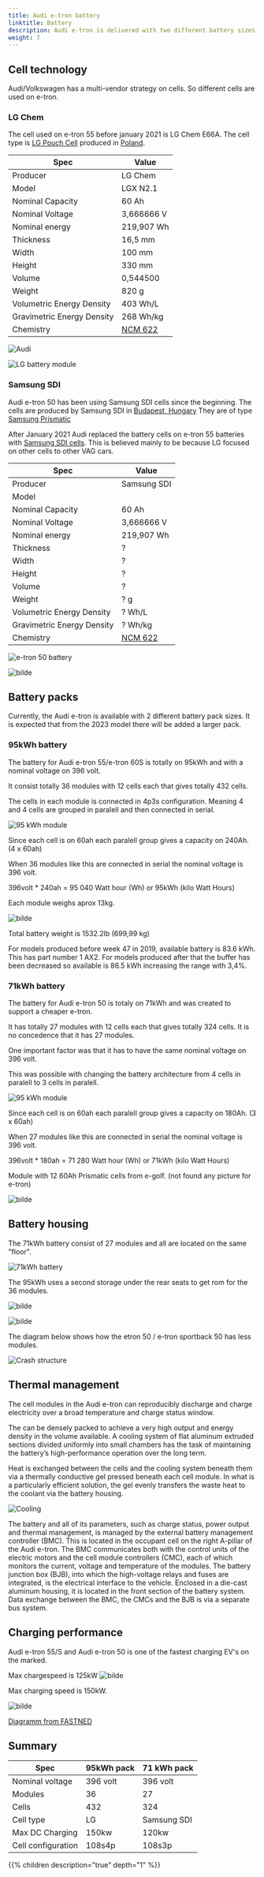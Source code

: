```yaml
---
title: Audi e-tron battery
linktitle: Battery
description: Audi e-tron is delivered with two different battery sizes and serveral variants. 
weight: 7
---
```


## Cell technology

Audi/Volkswagen has a multi-vendor strategy  on cells. So different cells are used on e-tron.

### LG Chem

The cell used on e-tron 55 before january 2021 is LG Chem E66A. The cell type is [LG Pouch Cell](https://www.youtube.com/watch?v=Q2Lczd7MjGc) produced in [Poland](https://www.google.no/maps/search/lg+chem+poland/@51.0183429,16.8906359,995m/data=!3m1!1e3).

|Spec | Value |
|-----|------|
| Producer | LG Chem |
| Model | LGX N2.1 |
| Nominal Capacity |60 Ah |
| Nominal Voltage | 3,666666 V |
| Nominal energy | 219,907 Wh |
| Thickness|  16,5 mm |
| Width | 100 mm |
| Height | 330 mm |
| Volume | 0,544500 |
| Weight | 820 g |
| Volumetric Energy Density | 403 Wh/L |
| Gravimetric Energy Density | 268 Wh/kg |
| Chemistry | [NCM 622](https://en.wikipedia.org/wiki/Lithium-ion_battery) |

![Audi](lgchenx21.jpg "LGX N2.1 60AH pouch cell from LG Chem")

![LG battery module](lgmodule.jpg "Battery module with 12LG pouch cells")

### Samsung SDI

Audi e-tron 50 has been using Samsung SDI cells since the beginning.
The cells are produced by Samsung SDI in [Budapest, Hungary](https://www.google.com/maps/place/Samsung+SDI+Hungary+Zrt./@47.6765476,19.168821,2130m/data=!3m1!1e3!4m5!3m4!1s0x0:0x45db42011a2687d9!8m2!3d47.6779532!4d19.170087)
They are of type [Samsung Prismatic](https://www.samsungsdi.com/automotive-battery/products/prismatic-lithium-ion-battery-cell.html)

After January 2021 Audi replaced the battery cells on e-tron 55 batteries with [Samsung SDI cells](https://www.electrive.net/2020/07/23/audi-chef-duesmann-sieht-batterie-probleme-beim-e-tron-als-geloest/). This is believed  mainly to be because LG focused on other cells to other VAG cars.


|Spec | Value |
|-----|------|
| Producer | Samsung SDI|
| Model |  |
| Nominal Capacity |60 Ah |
| Nominal Voltage | 3,666666 V |
| Nominal energy | 219,907 Wh |
| Thickness|  ? |
| Width | ? |
| Height | ? |
| Volume | ? |
| Weight | ? g |
| Volumetric Energy Density | ?  Wh/L |
| Gravimetric Energy Density | ? Wh/kg |
| Chemistry | [NCM 622](https://en.wikipedia.org/wiki/Lithium-ion_battery) |

![e-tron 50 battery](etron50battery.jpg "e-tron battery module with Samsung prismatic cell and battery pack")

![bilde](samsungcells.png "Samsung prismatic cells")

## Battery packs

Currently, the Audi e-tron is available with 2 different battery pack sizes. It is expected that from the 2023 model there will be added a larger pack.

### 95kWh battery

The battery for Audi e-tron 55/e-tron 60S is totally on 95kWh and with a nominal voltage on 396 volt.

It consist totally 36 modules with 12 cells each that gives totally 432 cells.

The cells in each module is connected in 4p3s configuration. Meaning 4 and 4 cells are grouped in paralell and
then connected in serial.

![95 kWh module](95kwhconnection.drawio.svg "Connection diagram 95kWh module with 4p3s configuration")

Since each cell is on 60ah each paralell group gives a capacity on 240Ah. (4 x 60ah)

When 36 modules like this are connected in serial the nominal voltage is 396 volt.

396volt * 240ah = 95 040 Watt hour (Wh) or 95kWh (kilo Watt Hours)

Each module weighs aprox 13kg.

![bilde](lgmodule.jpg "Module with LG pouch cell")

Total battery weight is 1532.2lb (699,99 kg)

For models produced before week 47 in 2019, available battery is 83.6 kWh. This has part number 1 AX2.
For models produced after that the buffer has been decreased so available is 86.5 kWh increasing the range with 3,4%.

### 71kWh battery

The battery for Audi e-tron 50 is totaly on 71kWh and was created to support a cheaper e-tron.

It has totally 27 modules with 12 cells each that gives totally 324 cells. It is no concedence that it has 27 modules.

One important factor was that it has to have the same nominal voltage on 396 volt. 

This was possible with changing the battery architecture from 4 cells in paralell to 3 cells in paralell.

![95 kWh module](71kwhconnection.drawio.svg "Connection diagram 71kWh module with 3p4s configuration")

Since each cell is on 60ah each paralell group gives a capacity on 180Ah. (3 x 60ah)

When 27 modules like this are connected in serial the nominal voltage is 396 volt.

396volt * 180ah = 71 280 Watt hour (Wh) or 71kWh (kilo Watt Hours)

Module with 12 60Ah  Prismatic cells from e-golf. (not found any picture for e-tron)

![bilde](https://user-images.githubusercontent.com/59776765/73131174-70857f80-4006-11ea-84bd-a1f2d5848613.png)

## Battery housing

The 71kWh battery consist of 27 modules and all are located on the same "floor".

![71kWh battery](batterycase50.jpg "71kWh battery for e-tron 50 with 27 modules")

The 95kWh uses a second storage under the rear seats to get rom for the 36 modules.

![bilde](batterycase95kwh.jpg "Battery pack 95kWh with 36 modules including 5 in the second floor")

![bilde](batterycasing.jpg "95kWh battery pack")

The diagram below shows how the etron 50 / e-tron sportback 50 has less modules.

![Crash structure](crashstructure.jpg "Integrated crash structure of the lithium-ion battery")

## Thermal management

The cell modules in the Audi e-tron can reproducibly discharge and charge electricity over a broad temperature and charge status window.

The can be densely packed to achieve a very high output and energy density in the volume available. A cooling system of flat aluminum extruded sections divided uniformly into small chambers has the task of maintaining the battery’s high-performance operation over the long term.

 Heat is exchanged between the cells and the cooling system beneath them via a thermally conductive gel pressed beneath each cell module. In what is a particularly efficient solution, the gel evenly transfers the waste heat to the coolant via the battery housing.

 ![Cooling](cooling_1.jpg "Cooling the lithium-ion battery via the chiller")

The battery and all of its parameters, such as charge status, power output and thermal management, is managed by the external battery management controller (BMC). This is 
located in the occupant cell on the right A-pillar of the Audi e-tron. The BMC communicates both with the control units of the electric motors and the cell module controllers (CMC), each 
of which monitors the current, voltage and temperature of the modules. The battery junction box (BJB), into which the high-voltage relays and fuses are integrated, is the electrical 
interface to the vehicle. Enclosed in a die-cast aluminum housing, it is located in the front section of the battery system. Data exchange between the BMC, the CMCs and the BJB is via a 
separate bus system.

## Charging performance

Audi e-tron 55/S and Audi e-tron 50 is one of the fastest charging EV's on the marked.

Max chargespeed is 125kW
![bilde](chargespeed50.png "battery")

Max charging speed is 150kW.

![bilde](chargespeed55.png "Charging curve 55")

[Diagramm from FASTNED](https://support.fastned.nl/hc/en-gb/articles/360000815988-Charging-with-an-Audi-e-tron)

## Summary

|Spec | 95kWh pack | 71 kWh pack |
|---- | -----|-----|
| Nominal voltage | 396 volt | 396 volt |
| Modules | 36 | 27 |
| Cells  | 432  | 324 |
| Cell type | LG | Samsung SDI |
| Max  DC Charging | 150kw | 120kw |
| Cell configuration | 108s4p |108s3p|


{{% children description="true" depth="1" %}}
